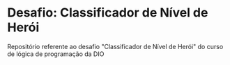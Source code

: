 # Desafio: Classificador de Nível de Herói
 Repositório referente ao desafio "Classificador de Nível de Herói" do curso de lógica de programação da DIO
